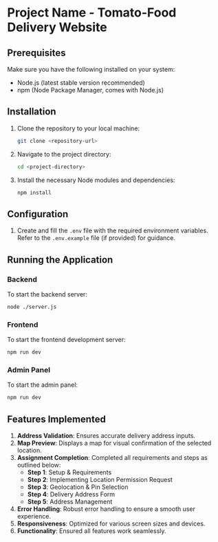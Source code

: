 # Project Name - Tomato-Food Delivery Website

## Prerequisites

Make sure you have the following installed on your system:
- Node.js (latest stable version recommended)
- npm (Node Package Manager, comes with Node.js)

## Installation

1. Clone the repository to your local machine:
   ```bash
   git clone <repository-url>
   ```

2. Navigate to the project directory:
   ```bash
   cd <project-directory>
   ```

3. Install the necessary Node modules and dependencies:
   ```bash
   npm install
   ```

## Configuration

1. Create and fill the `.env` file with the required environment variables. Refer to the `.env.example` file (if provided) for guidance.


## Running the Application

### Backend
To start the backend server:
```bash
node ./server.js
```

### Frontend
To start the frontend development server:
```bash
npm run dev
```

### Admin Panel
To start the admin panel:
```bash
npm run dev
```

## Features Implemented

1. **Address Validation**: Ensures accurate delivery address inputs.
2. **Map Preview**: Displays a map for visual confirmation of the selected location.
3. **Assignment Completion**: Completed all requirements and steps as outlined below:
   - **Step 1**: Setup & Requirements
   - **Step 2**: Implementing Location Permission Request
   - **Step 3**: Geolocation & Pin Selection
   - **Step 4**: Delivery Address Form
   - **Step 5**: Address Management
4. **Error Handling**: Robust error handling to ensure a smooth user experience.
5. **Responsiveness**: Optimized for various screen sizes and devices.
6. **Functionality**: Ensured all features work seamlessly.


